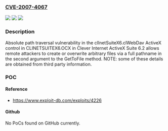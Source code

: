 ### [CVE-2007-4067](https://cve.mitre.org/cgi-bin/cvename.cgi?name=CVE-2007-4067)
![](https://img.shields.io/static/v1?label=Product&message=n%2Fa&color=blue)
![](https://img.shields.io/static/v1?label=Version&message=n%2Fa&color=blue)
![](https://img.shields.io/static/v1?label=Vulnerability&message=n%2Fa&color=brighgreen)

### Description

Absolute path traversal vulnerability in the clInetSuiteX6.clWebDav ActiveX control in CLINETSUITEX6.OCX in Clever Internet ActiveX Suite 6.2 allows remote attackers to create or overwrite arbitrary files via a full pathname in the second argument to the GetToFile method.  NOTE: some of these details are obtained from third party information.

### POC

#### Reference
- https://www.exploit-db.com/exploits/4226

#### Github
No PoCs found on GitHub currently.

